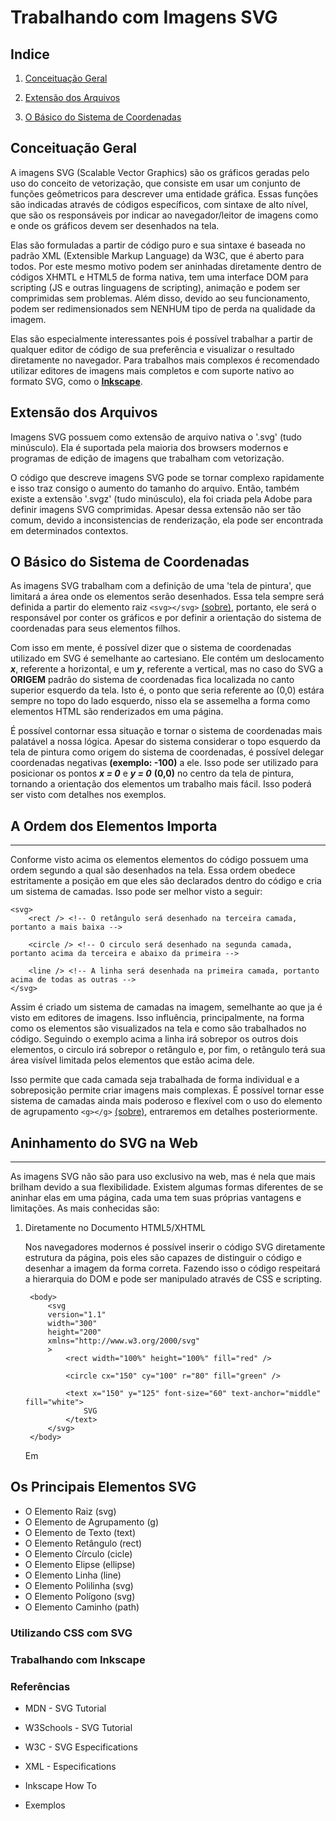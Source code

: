# Trabalhando com Imagens SVG

## Indice

1. [Conceituação Geral](#conceituação-geral)

2. [Extensão dos Arquivos](#extensão-dos-arquivos)

3. [O Básico do Sistema de Coordenadas](#o-básico-do-sistema-de-coordenadas)

## Conceituação Geral

A imagens SVG (Scalable Vector Graphics) são os gráficos geradas pelo uso do conceito de vetorização, que consiste em  usar um conjunto de funções geômetricos para descrever uma entidade gráfica. Essas funções são indicadas através de códigos específicos, com sintaxe de alto nível, que são os responsáveis por indicar ao navegador/leitor de imagens como e onde os gráficos devem ser desenhados na tela.

Elas são formuladas a partir de código puro e sua sintaxe é baseada no padrão XML (Extensible Markup Language) da W3C, que é aberto para todos. Por este mesmo motivo podem ser aninhadas diretamente dentro de códigos XHMTL e HTML5 de forma nativa, tem uma interface DOM para scripting (JS e outras linguagens de scripting), animação e podem ser comprimidas sem problemas. Além disso, devido ao seu funcionamento, podem ser redimensionados sem NENHUM tipo de perda na qualidade da imagem.

Elas são especialmente interessantes pois é possível trabalhar a partir de qualquer editor de código de sua preferência e visualizar o resultado diretamente no navegador. Para trabalhos mais complexos é recomendado utilizar editores de imagens mais completos e com suporte nativo ao formato SVG, como o **[Inkscape](https://inkscape.org/ "Inkscape's Homepage")**.

## Extensão dos Arquivos

Imagens SVG possuem como extensão de arquivo nativa o '.svg' (tudo minúsculo). Ela é suportada pela maioria dos browsers modernos e programas de edição de imagens que trabalham com vetorização.

O código que descreve imagens SVG pode se tornar complexo rapidamente e isso traz consigo o aumento do tamanho do arquivo. Então, também  existe a extensão '.svgz' (tudo minúsculo), ela foi criada pela Adobe para definir imagens SVG comprimidas. Apesar dessa extensão não ser tão comum, devido a inconsistencias de renderização, ela pode ser encontrada em determinados contextos.

## O Básico do Sistema de Coordenadas

As imagens SVG trabalham com a definição de uma 'tela de pintura', que limitará a área onde os elementos serão desenhados. Essa tela sempre será definida a partir do elemento raiz `<svg></svg>` [(sobre)](#o-elemento-raiz-svg), portanto, ele será o responsável por conter os gráficos e por definir a orientação do sistema de coordenadas para seus elementos filhos.

Com isso em mente, é possível dizer que o sistema de coordenadas utilizado em SVG é semelhante ao cartesiano. Ele contém um deslocamento ***x***, referente a horizontal, e um ***y***, referente a vertical, mas no caso do SVG a **ORIGEM** padrão do sistema de coordenadas fica localizada no canto superior esquerdo da tela. Isto é, o ponto que seria referente ao (0,0) estára sempre no topo do lado esquerdo, nisso ela se assemelha a forma como elementos HTML são renderizados em uma página.

É possível contornar essa situação e tornar o sistema de coordenadas mais palatável a nossa lógica. Apesar do sistema considerar o topo esquerdo da tela de pintura como origem do sistema de coordenadas, é possível delegar coordenadas negativas **(exemplo: -100)** a ele. Isso pode ser utilizado para posicionar os pontos ***x = 0*** e ***y = 0*** **(0,0)** no centro da tela de pintura, tornando a orientação dos elementos um trabalho mais fácil. Isso poderá ser visto com detalhes nos exemplos.

## A Ordem dos Elementos Importa

---

Conforme visto acima os elementos elementos do código possuem uma ordem segundo a qual são desenhados na tela. Essa ordem obedece estritamente a posição em que eles são declarados dentro do código e cria um sistema de camadas. Isso pode ser melhor visto a seguir:

```
<svg>
    <rect /> <!-- O retângulo será desenhado na terceira camada, portanto a mais baixa -->
    
    <circle /> <!-- O circulo será desenhado na segunda camada, portanto acima da terceira e abaixo da primeira -->

    <line /> <!-- A linha será desenhada na primeira camada, portanto acima de todas as outras --> 
</svg>
```

Assim é criado um sistema de camadas na imagem, semelhante ao que ja é visto em editores de imagens. Isso influência, principalmente, na forma como os elementos são visualizados na tela e como são trabalhados no código. Seguindo o exemplo acima a linha irá sobrepor os outros dois elementos, o circulo irá sobrepor o retângulo e, por fim, o retângulo terá sua área visível limitada pelos elementos que estão acima dele.

Isso permite que cada camada seja trabalhada de forma individual e a sobreposição permite criar imagens mais complexas. É possível tornar esse sistema de camadas ainda mais poderoso e flexível com o uso do elemento de agrupamento `<g></g>` [(sobre)](#o-elemento-de-agrupamento), entraremos em detalhes posteriormente.

## Aninhamento do SVG na Web

---

As imagens SVG não são para uso exclusivo na web, mas é nela que mais brilham devido a sua flexibilidade. Existem algumas formas diferentes de se aninhar elas em uma página, cada uma tem suas próprias vantagens e limitações. As mais conhecidas são:

1. Diretamente no Documento HTML5/XHTML

   Nos navegadores modernos é possível inserir o código SVG diretamente estrutura da página, pois eles são capazes de distinguir o código e desenhar a imagem da forma correta. Fazendo isso o código respeitará a hierarquia do DOM e pode ser manipulado através de CSS e scripting.

   ```
    <body>
        <svg
        version="1.1"
        width="300"
        height="200"
        xmlns="http://www.w3.org/2000/svg"
        >
            <rect width="100%" height="100%" fill="red" />

            <circle cx="150" cy="100" r="80" fill="green" />

            <text x="150" y="125" font-size="60" text-anchor="middle" fill="white">
                SVG
            </text>
        </svg>
    </body>
   ```

   Em

## Os Principais Elementos SVG

- O Elemento Raiz (svg)
- O Elemento de Agrupamento (g)
- O Elemento de Texto (text)
- O Elemento Retângulo (rect)
- O Elemento Círculo (cicle)
- O Elemento Elipse (ellipse)
- O Elemento Linha (line)
- O Elemento Polilinha (svg)
- O Elemento Polígono (svg)
- O Elemento Caminho (path)

### Utilizando CSS com SVG


### Trabalhando com Inkscape


### Referências

- MDN - SVG Tutorial

- W3Schools - SVG Tutorial

- W3C - SVG Especifications

- XML - Especifications

- Inkscape How To

- Exemplos
